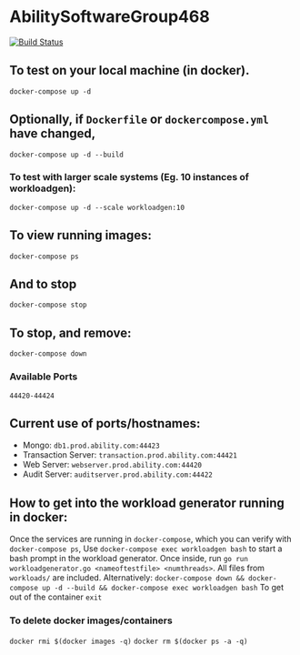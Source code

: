 # AbilitySoftwareGroup468

[![Build Status](https://travis-ci.com/mattpaletta/AbilitySoftwareGroup468.svg?token=ysncAybhRTtbpjrpSW8S&branch=master)](https://travis-ci.com/mattpaletta/AbilitySoftwareGroup468)

## To test on your local machine (in docker).
`
docker-compose up -d
`

## Optionally, if `Dockerfile` or `dockercompose.yml` have changed,
`
docker-compose up -d --build
`

### To test with larger scale systems (Eg. 10 instances of workloadgen):
`
docker-compose up -d --scale workloadgen:10
`



## To view running images:
`
docker-compose ps
`

## And to stop
`
docker-compose stop
`
## To stop, and remove:
`
docker-compose down
`

### Available Ports
`
44420-44424
`

## Current use of ports/hostnames:
* Mongo: `db1.prod.ability.com:44423`
* Transaction Server: `transaction.prod.ability.com:44421`
* Web Server: `webserver.prod.ability.com:44420`
* Audit Server: `auditserver.prod.ability.com:44422`

## How to get into the workload generator running in docker:
Once the services are running in `docker-compose`, which you can verify with `docker-compose ps`,
Use `docker-compose exec workloadgen bash` to start a bash prompt in the workload generator.
Once inside, run `go run workloadgenerator.go <nameoftestfile> <numthreads>`.  All files from `workloads/` are included.
Alternatively: `docker-compose down && docker-compose up -d --build && docker-compose exec workloadgen bash`
To get out of the container `exit`


### To delete docker images/containers
`docker rmi $(docker images -q)`
`docker rm $(docker ps -a -q)`

